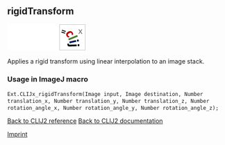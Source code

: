 ## rigidTransform
<img src="images/mini_empty_logo.png"/><img src="images/mini_empty_logo.png"/><img src="images/mini_clijx_logo.png"/>

Applies a rigid transform using linear interpolation to an image stack.

### Usage in ImageJ macro
```
Ext.CLIJx_rigidTransform(Image input, Image destination, Number translation_x, Number translation_y, Number translation_z, Number rotation_angle_x, Number rotation_angle_y, Number rotation_angle_z);
```


[Back to CLIJ2 reference](https://clij.github.io/clij2-docs/reference)
[Back to CLIJ2 documentation](https://clij.github.io/clij2-docs)

[Imprint](https://clij.github.io/imprint)
